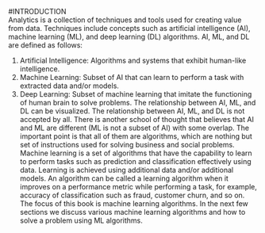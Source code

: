 #INTRODUCTION<br>
Analytics is a collection of techniques and tools used for creating value from data. Techniques include
concepts such as artificial intelligence (AI), machine learning (ML), and deep learning (DL) algorithms.
AI, ML, and DL are defined as follows:
1. Artificial Intelligence: Algorithms and systems that exhibit human-like intelligence.
2. Machine Learning: Subset of AI that can learn to perform a task with extracted data and/or
models.
3. Deep Learning: Subset of machine learning that imitate the functioning of human brain to solve
problems.
The relationship between AI, ML, and DL can be visualized.
The relationship between AI, ML, and DL is not accepted by all. There is another
school of thought that believes that AI and ML are different (ML is not a subset of AI) with some overlap.
The important point is that all of them are algorithms, which are nothing but set of instructions used for
solving business and social problems.<br>
Machine learning is a set of algorithms that have the capability to learn to perform tasks such as
prediction and classification effectively using data. Learning is achieved using additional data and/or
additional models. An algorithm can be called a learning algorithm when it improves on a performance
metric while performing a task, for example, accuracy of classification such as fraud, customer churn, and
so on. The focus of this book is machine learning algorithms. In the next few sections we discuss various
machine learning algorithms and how to solve a problem using ML algorithms.

